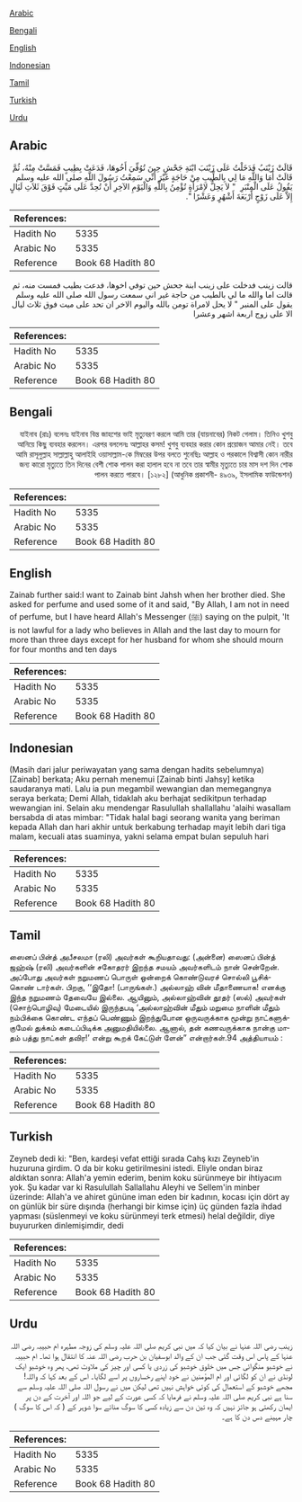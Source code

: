 [Arabic](#arabic)

[Bengali](#bengali)

[English](#english)

[Indonesian](#indonesian)

[Tamil](#tamil)

[Turkish](#turkish)

[Urdu](#urdu)

## Arabic


<div dir="rtl" lang="ar" style={{fontSize:'larger',backgroundColor:'#f8f9fa',padding:20}}>
قَالَتْ زَيْنَبُ فَدَخَلْتُ عَلَى زَيْنَبَ ابْنَةِ جَحْشٍ حِينَ تُوُفِّيَ أَخُوهَا، فَدَعَتْ بِطِيبٍ فَمَسَّتْ مِنْهُ، ثُمَّ قَالَتْ أَمَا وَاللَّهِ مَا لِي بِالطِّيبِ مِنْ حَاجَةٍ غَيْرَ أَنِّي سَمِعْتُ رَسُولَ اللَّهِ صلى الله عليه وسلم يَقُولُ عَلَى الْمِنْبَرِ ‏ "‏ لاَ يَحِلُّ لاِمْرَأَةٍ تُؤْمِنُ بِاللَّهِ وَالْيَوْمِ الآخِرِ أَنْ تُحِدَّ عَلَى مَيِّتٍ فَوْقَ ثَلاَثِ لَيَالٍ إِلاَّ عَلَى زَوْجٍ أَرْبَعَةَ أَشْهُرٍ وَعَشْرًا ‏"‏‏.‏
</div>
<div style={{backgroundColor:'#f8f9fa',padding:20, marginBottom: 10}}><table> <thead> <tr> <th>References:</th> <th></th> </tr> </thead> <tbody><tr><td>Hadith No</td><td>5335</td></tr><tr><td>Arabic No</td><td>5335</td></tr><tr><td>Reference</td><td>Book 68 Hadith 80</td></tr></tbody></table></div>


<div dir="rtl" lang="ar" style={{fontSize:'larger',backgroundColor:'#f8f9fa',padding:20}}>
قالت زينب فدخلت على زينب ابنة جحش حين توفي اخوها، فدعت بطيب فمست منه، ثم قالت اما والله ما لي بالطيب من حاجة غير اني سمعت رسول الله صلى الله عليه وسلم يقول على المنبر " لا يحل لامراة تومن بالله واليوم الاخر ان تحد على ميت فوق ثلاث ليال الا على زوج اربعة اشهر وعشرا
</div>
<div style={{backgroundColor:'#f8f9fa',padding:20, marginBottom: 10}}><table> <thead> <tr> <th>References:</th> <th></th> </tr> </thead> <tbody><tr><td>Hadith No</td><td>5335</td></tr><tr><td>Arabic No</td><td>5335</td></tr><tr><td>Reference</td><td>Book 68 Hadith 80</td></tr></tbody></table></div>

## Bengali


<div dir="rtl" lang="bn" style={{fontSize:'larger',backgroundColor:'#f8f9fa',padding:20}}>
যাইনাব (রাঃ) বলেনঃ যাইনাব বিন্ত জাহশের ভাই মৃত্যুবরণ করলে আমি তার (যায়নাবের) নিকট গেলাম। তিনিও খুশবু আনিয়ে কিছু ব্যবহার করলেন। এরপর বললেনঃ আল্লাহর কসম! খুশবু ব্যবহার করার কোন প্রয়োজন আমার নেই। তবে আমি রাসূলুল্লাহ সাল্লাল্লাহু আলাইহি ওয়াসাল্লাম-কে মিম্বরের উপর বলতে শুনেছিঃ আল্লাহ ও পরকালে বিশ্বাসী কোন নারীর জন্য কারো মৃত্যুতে তিন দিনের বেশী শোক পালন করা হালাল হবে না তবে তার স্বামীর মৃত্যুতে চার মাস দশ দিন শোক পালন করতে পারবে। [১২৮২] (আধুনিক প্রকাশনী- ৪৯৩৯, ইসলামিক ফাউন্ডেশন)
</div>
<div style={{backgroundColor:'#f8f9fa',padding:20, marginBottom: 10}}><table> <thead> <tr> <th>References:</th> <th></th> </tr> </thead> <tbody><tr><td>Hadith No</td><td>5335</td></tr><tr><td>Arabic No</td><td>5335</td></tr><tr><td>Reference</td><td>Book 68 Hadith 80</td></tr></tbody></table></div>

## English


<div dir="ltr" lang="en" style={{fontSize:'larger',backgroundColor:'#f8f9fa',padding:20}}>
Zainab further said:I want to Zainab bint Jahsh when her brother died. She asked for perfume and used some of it and said, "By Allah, I am not in need of perfume, but I have heard Allah's Messenger (ﷺ) saying on the pulpit, 'It is not lawful for a lady who believes in Allah and the last day to mourn for more than three days except for her husband for whom she should mourn for four months and ten days
</div>
<div style={{backgroundColor:'#f8f9fa',padding:20, marginBottom: 10}}><table> <thead> <tr> <th>References:</th> <th></th> </tr> </thead> <tbody><tr><td>Hadith No</td><td>5335</td></tr><tr><td>Arabic No</td><td>5335</td></tr><tr><td>Reference</td><td>Book 68 Hadith 80</td></tr></tbody></table></div>

## Indonesian


<div dir="ltr" lang="id" style={{fontSize:'larger',backgroundColor:'#f8f9fa',padding:20}}>
(Masih dari jalur periwayatan yang sama dengan hadits sebelumnya) [Zainab] berkata; Aku pernah menemui [Zainab binti Jahsy] ketika saudaranya mati. Lalu ia pun megambil wewangian dan memegangnya seraya berkata; Demi Allah, tidaklah aku berhajat sedikitpun terhadap wewangian ini. Selain aku mendengar Rasulullah shallallahu 'alaihi wasallam bersabda di atas mimbar: "Tidak halal bagi seorang wanita yang beriman kepada Allah dan hari akhir untuk berkabung terhadap mayit lebih dari tiga malam, kecuali atas suaminya, yakni selama empat bulan sepuluh hari
</div>
<div style={{backgroundColor:'#f8f9fa',padding:20, marginBottom: 10}}><table> <thead> <tr> <th>References:</th> <th></th> </tr> </thead> <tbody><tr><td>Hadith No</td><td>5335</td></tr><tr><td>Arabic No</td><td>5335</td></tr><tr><td>Reference</td><td>Book 68 Hadith 80</td></tr></tbody></table></div>

## Tamil


<div dir="ltr" lang="ta" style={{fontSize:'larger',backgroundColor:'#f8f9fa',padding:20}}>
ஸைனப் பின்த் அபீசலமா (ரலி) அவர்கள் கூறியதாவது: (அன்னை) ஸைனப் பின்த் ஜஹ்ஷ் (ரலி) அவர்களின் சகோதரர் இறந்த சமயம் அவர்களிடம் நான் சென்றேன். அப்போது அவர்கள் நறுமணப் பொருள் ஒன்றைக் கொண்டுவரச் சொல்லி பூசிக்கொண் டார்கள். பிறகு, ‘‘இதோ! (பாருங்கள்.) அல்லாஹ் வின் மீதாணையாக! எனக்கு இந்த நறுமணம் தேவையே இல்லை. ஆயினும், அல்லாஹ்வின் தூதர் (ஸல்) அவர்கள் (சொற்பொழிவு) மேடையில் இருந்தபடி ‘அல்லாஹ்வின் மீதும் மறுமை நாளின் மீதும் நம்பிக்கை கொண்ட எந்தப் பெண்ணும் இறந்துபோன ஒருவருக்காக மூன்று நாட்களுக்குமேல் துக்கம் கடைப்பிடிக்க அனுமதியில்லை. ஆனால், தன் கணவருக்காக நான்கு மாதம் பத்து நாட்கள் தவிர!’ என்று கூறக் கேட்டுள் ளேன்” என்றார்கள்.94 அத்தியாயம் :
</div>
<div style={{backgroundColor:'#f8f9fa',padding:20, marginBottom: 10}}><table> <thead> <tr> <th>References:</th> <th></th> </tr> </thead> <tbody><tr><td>Hadith No</td><td>5335</td></tr><tr><td>Arabic No</td><td>5335</td></tr><tr><td>Reference</td><td>Book 68 Hadith 80</td></tr></tbody></table></div>

## Turkish


<div dir="ltr" lang="tr" style={{fontSize:'larger',backgroundColor:'#f8f9fa',padding:20}}>
Zeyneb dedi ki: "Ben, kardeşi vefat ettiği sırada Cahş kızı Zeyneb'in huzuruna girdim. O da bir koku getirilmesini istedi. Eliyle ondan biraz aldıktan sonra: Allah'a yemin ederim, benim koku sürünmeye bir ihtiyacım yok. Şu kadar var ki Rasulullah Sallallahu Aleyhi ve Sellem'in minber üzerinde: Allah'a ve ahiret gününe iman eden bir kadının, kocası için dört ay on günlük bir süre dışında (herhangi bir kimse için) üç günden fazla ihdad yapması (süslenmeyi ve koku sürünmeyi terk etmesi) helal değildir, diye buyururken dinlemişimdir, dedi
</div>
<div style={{backgroundColor:'#f8f9fa',padding:20, marginBottom: 10}}><table> <thead> <tr> <th>References:</th> <th></th> </tr> </thead> <tbody><tr><td>Hadith No</td><td>5335</td></tr><tr><td>Arabic No</td><td>5335</td></tr><tr><td>Reference</td><td>Book 68 Hadith 80</td></tr></tbody></table></div>

## Urdu


<div dir="rtl" lang="ur" style={{fontSize:'larger',backgroundColor:'#f8f9fa',padding:20}}>
زینب رضی اللہ عنہا نے بیان کیا کہ میں نبی کریم صلی اللہ علیہ وسلم کی زوجہ مطہرہ ام حبیبہ رضی اللہ عنہا کے پاس اس وقت گئی جب ان کے والد ابوسفیان بن حرب رضی اللہ عنہ کا انتقال ہوا تھا۔ ام حبیبہ نے خوشبو منگوائی جس میں خلوق خوشبو کی زردی یا کسی اور چیز کی ملاوٹ تھی، پھر وہ خوشبو ایک لونڈی نے ان کو لگائی اور ام المؤمنین نے خود اپنے رخساروں پر اسے لگایا۔ اس کے بعد کہا کہ واللہ! مجھے خوشبو کے استعمال کی کوئی خواہش نہیں تھی لیکن میں نے رسول اللہ صلی اللہ علیہ وسلم سے سنا ہے نبی کریم صلی اللہ علیہ وسلم نے فرمایا کہ کسی عورت کے لیے جو اللہ اور آخرت کے دن پر ایمان رکھتی ہو جائز نہیں کہ وہ تین دن سے زیادہ کسی کا سوگ منائے سوا شوہر کے ( کہ اس کا سوگ ) چار مہینے دس دن کا ہے۔
</div>
<div style={{backgroundColor:'#f8f9fa',padding:20, marginBottom: 10}}><table> <thead> <tr> <th>References:</th> <th></th> </tr> </thead> <tbody><tr><td>Hadith No</td><td>5335</td></tr><tr><td>Arabic No</td><td>5335</td></tr><tr><td>Reference</td><td>Book 68 Hadith 80</td></tr></tbody></table></div>